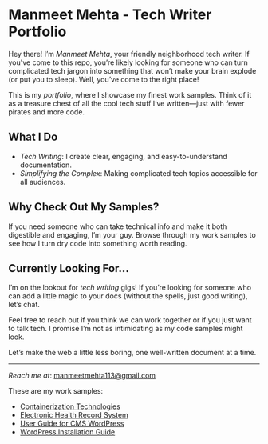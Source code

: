# Manmeet Mehta - Tech Writer Portfolio

Hey there! I’m *Manmeet Mehta*, your friendly neighborhood tech writer. If you've come to this repo, you’re likely looking for someone who can turn complicated tech jargon into something that won’t make your brain explode (or put you to sleep). Well, you’ve come to the right place!

This is my *portfolio*, where I showcase my finest work samples. Think of it as a treasure chest of all the cool tech stuff I’ve written—just with fewer pirates and more code. 

## What I Do
- *Tech Writing*: I create clear, engaging, and easy-to-understand documentation.
- *Simplifying the Complex*: Making complicated tech topics accessible for all audiences.

## Why Check Out My Samples?
If you need someone who can take technical info and make it both digestible and engaging, I’m your guy. Browse through my work samples to see how I turn dry code into something worth reading.

## Currently Looking For...
I’m on the lookout for *tech writing* gigs! If you’re looking for someone who can add a little magic to your docs (without the spells, just good writing), let’s chat.

Feel free to reach out if you think we can work together or if you just want to talk tech. I promise I’m not as intimidating as my code samples might look. 

Let’s make the web a little less boring, one well-written document at a time. 

---
*Reach me at*: <a href="mailto:manmeetmehta113@gmail.com" target="_blank">manmeetmehta113@gmail.com</a>  

These are my work samples:

- <a href="https://github.com/manmeet113/work-samples/blob/main/Containerization%20Technologies.md" target="_blank">Containerization Technologies</a>
- <a href="https://github.com/manmeet113/work-samples/blob/main/Electronic%20Health%20Record%20System.md" target="_blank">Electronic Health Record System</a>
- <a href="https://github.com/manmeet113/work-samples/blob/main/User%20Guide%20for%20CMS%20WordPress.md" target="_blank">User Guide for CMS WordPress</a>
- <a href="https://github.com/manmeet113/work-samples/blob/main/WordPress%20Installation%20Guide.md" target="_blank">WordPress Installation Guide</a>

